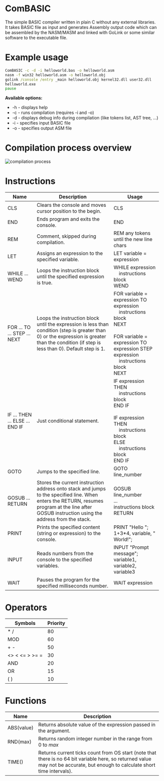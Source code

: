 # ComBASIC

The simple BASIC compiler written in plain C without any external libraries. It takes BASIC file as input and generates Assembly output code which can be assembled by the NASM/MASM and linked with GoLink or some similar software to the executable file.

# Example usage

```bat
ComBASIC -c -d -i helloworld.bas -o helloworld.asm
nasm -f win32 helloworld.asm -o helloworld.obj
golink /console /entry _main helloworld.obj kernel32.dll user32.dll
helloworld.exe
pause
```

**Available options:**
  * -h - displays help
  * -c - runs compilation (requires -i and -o)
  * -d - displays debug info during compilation (like tokens list, AST tree, ...)
  * -i - specifies input BASIC file
  * -o - specifies output ASM file

# Compilation process overview

![compilation process](https://noqw8w.bn.files.1drv.com/y4mMwUAQZsMHK0KO23r6aAd9y0H2ESzhOsUUcnZENJSjPeVLEVdpPy1K0KduUBrh_7ZKsonRIvXwyHIS_MKY5v7-2UAo6AD0SJ1Mis2jb6H4YVBUypWwA7A917ewUg501ZUrYvTVJBKll5_N8BwRtBNOdYvBcODz8cqHtvt5BT3RqQoH0tk9eodGVpIs9fJ_nqHsMbG1Qfipw5TIBqr4kHI8w/compilation.png)

# Instructions

| Name        | Description | Usage |
| ------------- | ------- | ---- |
| CLS          | Clears the console and moves cursor position to the begin. | CLS  |
| END          | Ends program and exits the console. | END  |
| REM          | Comment, skipped during compilation. | REM any tokens until the new line chars  |
| LET          | Assigns an expression to the specified variable. | LET variable = expression  |
| WHILE ... WEND          | Loops the instruction block until the specified expression is true. | WHILE expression<br>&nbsp;&nbsp;&nbsp;&nbsp;instructions block<br>WEND  |
| FOR ... TO ... STEP ... NEXT          | Loops the instruction block until the expression is less than condition (step is greater than 0) or the expression is greater than the condition (if step is less than 0). Default step is 1. | FOR variable = expression TO expression<br>&nbsp;&nbsp;&nbsp;&nbsp;instructions block<br>NEXT<br><br>FOR variable = expression TO expression STEP expression<br>&nbsp;&nbsp;&nbsp;&nbsp;instructions block<br>NEXT|
| IF ... THEN ... ELSE ... END IF         | Just conditional statement. | IF expression THEN<br>&nbsp;&nbsp;&nbsp;&nbsp;instructions block<br>END IF<br><br>IF expression THEN<br>&nbsp;&nbsp;&nbsp;&nbsp;instructions block<br>ELSE<br>&nbsp;&nbsp;&nbsp;&nbsp;instructions block<br>END IF |
| GOTO          | Jumps to the specified line. | GOTO line_number  |
| GOSUB ... RETURN          | Stores the current instruction address onto stack and jumps to the specified line. When enters the RETURN, resumes program at the line after GOSUB instruction using the address from the stack. | GOSUB line_number<br>...<br>instructions block<br>RETURN  |
| PRINT          | Prints the specified content (string or expression) to the console.| PRINT "Hello "; 1+3*4, variable, " World!"; |
| INPUT          | Reads numbers from the console to the specified variables. | INPUT "Prompt message"; variable1, variable2, variable3 |
| WAIT          | Pauses the program for the specified milliseconds number. | WAIT expression |

# Operators

| Symbols        | Priority |
| ------------- | ---- |
| * /          | 80  |
| MOD        | 60  |
| + -          | 50  |
| <> < <= > >= =        | 30  |
| AND         | 20  |
| OR          | 15  |
| ( )         | 10  |

# Functions


| Name        | Description |
| ----------- | ---- |
| ABS(value)  | Returns absolute value of the expression passed in the argument.  |
| RND(max)    | Returns random integer number in the range from 0 to *max*  |
| TIME()      | Returns current ticks count from OS start (note that there is no 64 bit variable here, so returned value may not be accurate, but enough to calculate short time intervals).  |
